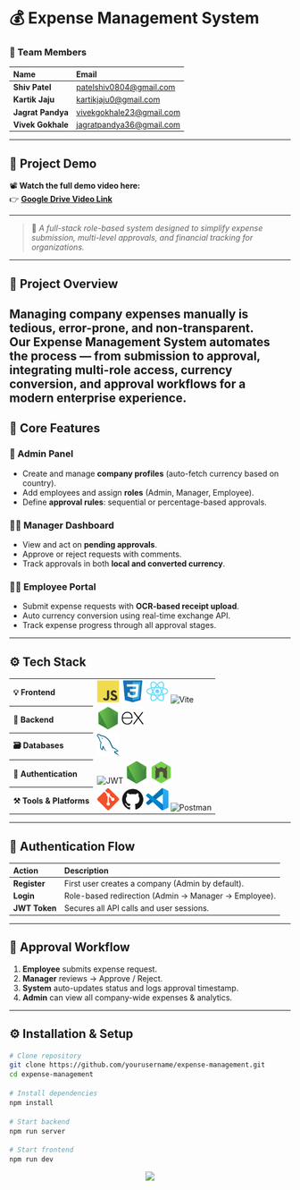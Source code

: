 # 💰 Expense Management System  

### 👥 Team Members

| Name  | Email |
|:------|:------|
| **Shiv Patel**  | patelshiv0804@gmail.com |
| **Kartik Jaju**  | kartikjaju0@gmail.com |
| **Jagrat Pandya**  | vivekgokhale23@gmail.com |
| **Vivek Gokhale**  | jagratpandya36@gmail.com |

---
## 🎥 Project Demo  

📽️ **Watch the full demo video here:**  
👉 [**Google Drive Video Link**](https://drive.google.com/your-demo-video-link-here)  

---

> 🔹 *A full-stack role-based system designed to simplify expense submission, multi-level approvals, and financial tracking for organizations.*

---

## 🚀 Project Overview  

Managing company expenses manually is tedious, error-prone, and non-transparent.  
Our **Expense Management System** automates the process — from **submission to approval**, integrating **multi-role access**, **currency conversion**, and **approval workflows** for a modern enterprise experience.  
---

## 🧩 Core Features  

### 👑 Admin Panel  
- Create and manage **company profiles** (auto-fetch currency based on country).  
- Add employees and assign **roles** (Admin, Manager, Employee).  
- Define **approval rules**: sequential or percentage-based approvals.  

### 👨‍💼 Manager Dashboard  
- View and act on **pending approvals**.  
- Approve or reject requests with comments.  
- Track approvals in both **local and converted currency**.  

### 👩‍💻 Employee Portal  
- Submit expense requests with **OCR-based receipt upload**.  
- Auto currency conversion using real-time exchange API.  
- Track expense progress through all approval stages.  

---

## ⚙️ Tech Stack  

<table>
  <tr>
    <th align="left">💡 Frontend</th>
    <td>
      <img src="https://raw.githubusercontent.com/devicons/devicon/master/icons/javascript/javascript-original.svg" width="40" title="JavaScript"/>
      <img src="https://raw.githubusercontent.com/devicons/devicon/master/icons/css3/css3-original.svg" width="40" title="CSS3"/>
      <img src="https://raw.githubusercontent.com/devicons/devicon/master/icons/react/react-original.svg" width="40" title="React"/>
      <img src="https://vitejs.dev/logo.svg" width="40" title="Vite"/>
    </td>
  </tr>

  <!-- Backend -->
  <tr>
    <th align="left">🧠 Backend</th>
    <td>
      <img src="https://raw.githubusercontent.com/devicons/devicon/master/icons/nodejs/nodejs-original.svg" width="40" title="Node.js"/>
      <img src="https://raw.githubusercontent.com/devicons/devicon/master/icons/express/express-original.svg" width="40" title="Express.js"/>
    </td>
  </tr>

  <!-- Databases -->
  <tr>
    <th align="left">🗃️ Databases</th>
    <td>
      <img src="https://raw.githubusercontent.com/devicons/devicon/master/icons/mysql/mysql-original.svg" width="40" title="MySQL"/>
    </td>
  </tr>

  <tr>
    <th align="left">🔐 Authentication</th>
    <td>
      <img src="https://cdn.worldvectorlogo.com/logos/jwt-3.svg" width="40" title="JWT"/>
      <img src="https://raw.githubusercontent.com/devicons/devicon/master/icons/nodejs/nodejs-original.svg" width="40" title="Node.js Auth"/>
      <img src="https://raw.githubusercontent.com/devicons/devicon/master/icons/nodemon/nodemon-original.svg" width="40" title="Nodemon"/>
    </td>
  </tr>
  
  <!-- Tools -->
  <tr>
    <th align="left">⚒ Tools & Platforms</th>
    <td>
      <img src="https://raw.githubusercontent.com/devicons/devicon/master/icons/git/git-original.svg" width="40" title="Git"/>
      <img src="https://raw.githubusercontent.com/devicons/devicon/master/icons/github/github-original.svg" width="40" title="GitHub"/>
      <img src="https://raw.githubusercontent.com/devicons/devicon/master/icons/vscode/vscode-original.svg" width="40" title="VS Code"/>
      <img src="https://www.vectorlogo.zone/logos/getpostman/getpostman-icon.svg" width="40" title="Postman"/>
    </td>
  </tr>

</table>


---

## 🔐 Authentication Flow  

| Action | Description |
|:--------|:-------------|
| **Register** | First user creates a company (Admin by default). |
| **Login** | Role-based redirection (Admin → Manager → Employee). |
| **JWT Token** | Secures all API calls and user sessions. |

---

## 🧭 Approval Workflow  

1. **Employee** submits expense request.  
2. **Manager** reviews → Approve / Reject.  
3. **System** auto-updates status and logs approval timestamp.  
4. **Admin** can view all company-wide expenses & analytics.  

---

## ⚙️ Installation & Setup 
```bash
# Clone repository
git clone https://github.com/yourusername/expense-management.git
cd expense-management

# Install dependencies
npm install

# Start backend
npm run server

# Start frontend
npm run dev
```

<p align="center"> <img src="https://capsule-render.vercel.app/api?type=waving&color=0:FDAF39,100:FF5733&height=200&section=footer&text=Thanks+for+visiting!+💛&fontSize=30&fontColor=ffffff" /> </p>  



